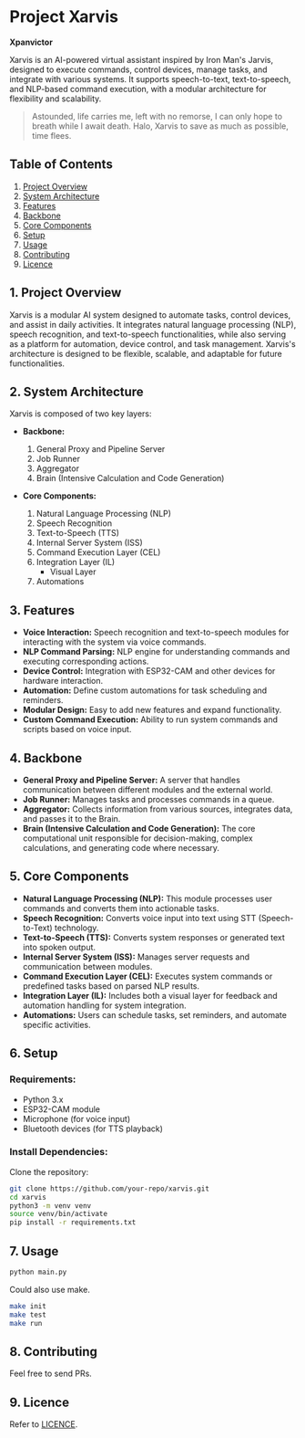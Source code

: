 # Project Xarvis
**Xpanvictor**

Xarvis is an AI-powered virtual assistant inspired by Iron Man's Jarvis, designed to execute commands, control devices, manage tasks, and integrate with various systems. It supports speech-to-text, text-to-speech, and NLP-based command execution, with a modular architecture for flexibility and scalability.

> Astounded, life carries me, left with no remorse, I can only hope to breath while I await death.
Halo, Xarvis to save as much as possible, time flees.


## Table of Contents
1. [Project Overview](#1-project-overview)
2. [System Architecture](#2-system-architecture)
3. [Features](#3-features)
4. [Backbone](#4-backbone)
5. [Core Components](#5-core-components)
6. [Setup](#6-setup)
7. [Usage](#7-usage)
8. [Contributing](#8-contributing)
9. [Licence](#9-licence)

## 1. Project Overview

Xarvis is a modular AI system designed to automate tasks, control devices, and assist in daily activities. It integrates natural language processing (NLP), speech recognition, and text-to-speech functionalities, while also serving as a platform for automation, device control, and task management. Xarvis's architecture is designed to be flexible, scalable, and adaptable for future functionalities.

## 2. System Architecture

Xarvis is composed of two key layers:

- **Backbone:**
    1. General Proxy and Pipeline Server
    2. Job Runner
    3. Aggregator
    4. Brain (Intensive Calculation and Code Generation)

- **Core Components:**
    1. Natural Language Processing (NLP)
    2. Speech Recognition
    3. Text-to-Speech (TTS)
    4. Internal Server System (ISS)
    5. Command Execution Layer (CEL)
    6. Integration Layer (IL)
        - Visual Layer
    7. Automations

## 3. Features
- **Voice Interaction:** Speech recognition and text-to-speech modules for interacting with the system via voice commands.
- **NLP Command Parsing:** NLP engine for understanding commands and executing corresponding actions.
- **Device Control:** Integration with ESP32-CAM and other devices for hardware interaction.
- **Automation:** Define custom automations for task scheduling and reminders.
- **Modular Design:** Easy to add new features and expand functionality.
- **Custom Command Execution:** Ability to run system commands and scripts based on voice input.

## 4. Backbone

- **General Proxy and Pipeline Server:** A server that handles communication between different modules and the external world.
- **Job Runner:** Manages tasks and processes commands in a queue.
- **Aggregator:** Collects information from various sources, integrates data, and passes it to the Brain.
- **Brain (Intensive Calculation and Code Generation):** The core computational unit responsible for decision-making, complex calculations, and generating code where necessary.

## 5. Core Components

- **Natural Language Processing (NLP):** This module processes user commands and converts them into actionable tasks.
- **Speech Recognition:** Converts voice input into text using STT (Speech-to-Text) technology.
- **Text-to-Speech (TTS):** Converts system responses or generated text into spoken output.
- **Internal Server System (ISS):** Manages server requests and communication between modules.
- **Command Execution Layer (CEL):** Executes system commands or predefined tasks based on parsed NLP results.
- **Integration Layer (IL):** Includes both a visual layer for feedback and automation handling for system integration.
- **Automations:** Users can schedule tasks, set reminders, and automate specific activities.

## 6. Setup

### Requirements:
- Python 3.x
- ESP32-CAM module
- Microphone (for voice input)
- Bluetooth devices (for TTS playback)

### Install Dependencies:

Clone the repository:

```bash
git clone https://github.com/your-repo/xarvis.git
cd xarvis
python3 -m venv venv
source venv/bin/activate
pip install -r requirements.txt
```

## 7. Usage
```bash
python main.py
```
Could also use make.
```bash
make init
make test
make run
```

## 8. Contributing
Feel free to send PRs.

## 9. Licence
Refer to [LICENCE](https://github.com/xpanvictor/xarvis/blob/master/LICENCE).

